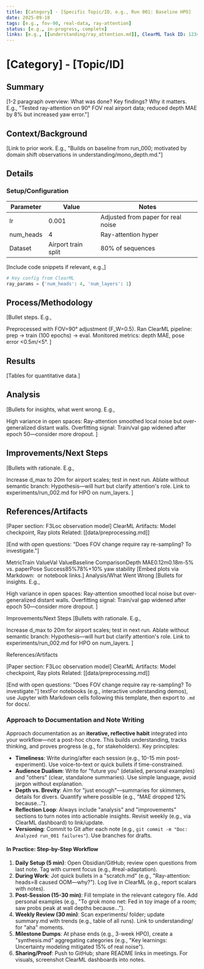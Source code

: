 ```yaml
---
title: [Category] - [Specific Topic/ID, e.g., Run 001: Baseline HPO]
date: 2025-09-18
tags: [e.g., fov-90, real-data, ray-attention]
status: [e.g., in-progress, complete]
links: [e.g., [[understanding/ray_attention.md]], ClearML Task ID: 12345]
---
```


# [Category] - [Topic/ID]

## Summary
[1-2 paragraph overview: What was done? Key findings? Why it matters. E.g., "Tested ray-attention on 90° FOV real airport data; reduced depth MAE by 8% but increased yaw error."]

## Context/Background
[Link to prior work. E.g., "Builds on baseline from run_000; motivated by domain shift observations in understanding/mono_depth.md."]

## Details
### Setup/Configuration
| Parameter | Value | Notes |
|-----------|-------|-------|
| lr | 0.001 | Adjusted from paper for real noise |
| num_heads | 4 | Ray-attention hyper |
| Dataset | Airport train split | 80% of sequences |

[Include code snippets if relevant, e.g.,]
```python
# Key config from ClearML
ray_params = {'num_heads': 4, 'num_layers': 1}
``` 

## Process/Methodology
[Bullet steps. E.g.,

Preprocessed with FOV=90° adjustment (F_W=0.5).
Ran ClearML pipeline: prep → train (100 epochs) → eval.
Monitored metrics: depth MAE, pose error <0.5m/<5°.
]

## Results
[Tables for quantitative data.]

## Analysis
[Bullets for insights, what went wrong. E.g.,

High variance in open spaces: Ray-attention smoothed local noise but over-generalized distant walls.
Overfitting signal: Train/val gap widened after epoch 50—consider more dropout.
]

## Improvements/Next Steps
[Bullets with rationale. E.g.,

Increase d_max to 20m for airport scales; test in next run.
Ablate without semantic branch: Hypothesis—will hurt but clarify attention's role.
Link to experiments/run_002.md for HPO on num_layers.
]

## References/Artifacts

[Paper section: F3Loc observation model]
ClearML Artifacts: Model checkpoint, Ray plots
Related: [[data/preprocessing.md]]

[End with open questions: "Does FOV change require ray re-sampling? To investigate."]





















MetricTrain ValueVal ValueBaseline ComparisonDepth MAE0.12m0.18m-5% vs. paperPose Success85%78%+10% yaw stability
[Embed plots via Markdown: <img src="/path/to/loss_curve.png" alt=""> or notebook links.]
Analysis/What Went Wrong
[Bullets for insights. E.g.,

High variance in open spaces: Ray-attention smoothed local noise but over-generalized distant walls.
Overfitting signal: Train/val gap widened after epoch 50—consider more dropout.
]

Improvements/Next Steps
[Bullets with rationale. E.g.,

Increase d_max to 20m for airport scales; test in next run.
Ablate without semantic branch: Hypothesis—will hurt but clarify attention's role.
Link to experiments/run_002.md for HPO on num_layers.
]

References/Artifacts

[Paper section: F3Loc observation model]
ClearML Artifacts: Model checkpoint, Ray plots
Related: [[data/preprocessing.md]]

[End with open questions: "Does FOV change require ray re-sampling? To investigate."]
textFor notebooks (e.g., interactive understanding demos), use Jupyter with Markdown cells following this template, then export to `.md` for docs/.

### Approach to Documentation and Note Writing
Approach documentation as an **iterative, reflective habit** integrated into your workflow—not a post-hoc chore. This builds understanding, tracks thinking, and proves progress (e.g., for stakeholders). Key principles:
- **Timeliness**: Write during/after each session (e.g., 10-15 min post-experiment). Use voice-to-text or quick bullets if time-constrained.
- **Audience Dualism**: Write for "future you" (detailed, personal examples) and "others" (clear, standalone summaries). Use simple language, avoid jargon without explanation.
- **Depth vs. Brevity**: Aim for "just enough"—summaries for skimmers, details for divers. Quantify where possible (e.g., "MAE dropped 12% because...").
- **Reflection Loop**: Always include "analysis" and "improvements" sections to turn notes into actionable insights. Revisit weekly (e.g., via ClearML dashboard) to link/update.
- **Versioning**: Commit to Git after each note (e.g., `git commit -m "Doc: Analyzed run_001 failures"`). Use branches for drafts.

#### In Practice: Step-by-Step Workflow
1. **Daily Setup (5 min)**: Open Obsidian/GitHub; review open questions from last note. Tag with current focus (e.g., #real-adaptation).
2. **During Work**: Jot quick bullets in a "scratch.md" (e.g., "Ray-attention: heads=8 caused OOM—why?"). Log live in ClearML (e.g., report scalars with notes).
3. **Post-Session (15-30 min)**: Fill template in the relevant category file. Add personal examples (e.g., "To grok mono net: Fed in toy image of a room; saw probs peak at wall depths because...").
4. **Weekly Review (30 min)**: Scan experiments/ folder; update summary.md with trends (e.g., table of all runs). Link to understanding/ for "aha" moments.
5. **Milestone Dumps**: At phase ends (e.g., 3-week HPO), create a "synthesis.md" aggregating categories (e.g., "Key learnings: Uncertainty modeling mitigated 15% of real noise").
6. **Sharing/Proof**: Push to GitHub; share README links in meetings. For visuals, screenshot ClearML dashboards into notes.